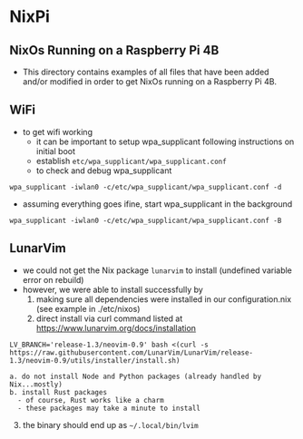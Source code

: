 # NixPi

## NixOs Running on a Raspberry Pi 4B

- This directory contains examples of all files that have been added and/or modified in order to get NixOs running on a Raspberry Pi 4B.

## WiFi
- to get wifi working
  - it can be important to setup wpa_supplicant following instructions on initial boot
  - establish `etc/wpa_supplicant/wpa_supplicant.conf`
  - to check and debug wpa_supplicant
```
wpa_supplicant -iwlan0 -c/etc/wpa_supplicant/wpa_supplicant.conf -d
```
  - assuming everything goes ifine, start wpa_supplicant in the background
```
wpa_supplicant -iwlan0 -c/etc/wpa_supplicant/wpa_supplicant.conf -B
```

## LunarVim
- we could not get the Nix package `lunarvim` to install (undefined variable error on rebuild)
- however, we were able to install successfully by
  1. making sure all dependencies were installed in our configuration.nix (see example in ./etc/nixos)
  2. direct install via curl command listed at https://www.lunarvim.org/docs/installation
```
LV_BRANCH='release-1.3/neovim-0.9' bash <(curl -s https://raw.githubusercontent.com/LunarVim/LunarVim/release-1.3/neovim-0.9/utils/installer/install.sh)
```
    a. do not install Node and Python packages (already handled by Nix...mostly)
    b. install Rust packages
      - of course, Rust works like a charm
      - these packages may take a minute to install
  3. the binary should end up as `~/.local/bin/lvim`
